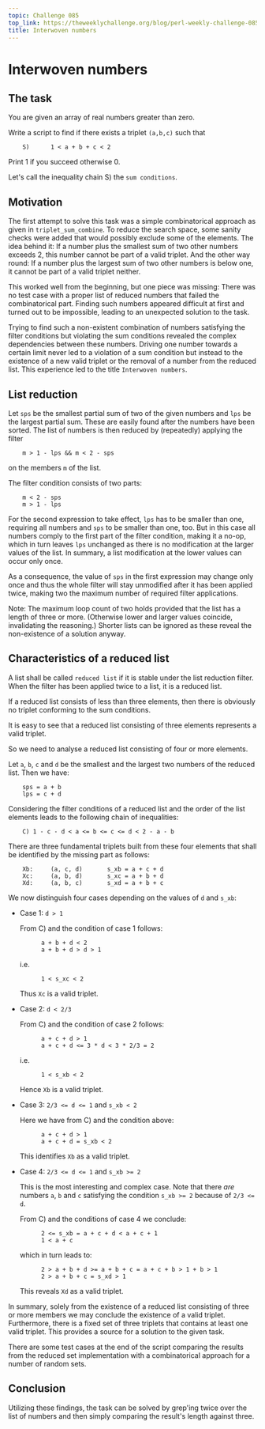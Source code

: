 ```yaml
---
topic: Challenge 085
top_link: https://theweeklychallenge.org/blog/perl-weekly-challenge-085
title: Interwoven numbers
---
```

# Interwoven numbers

## The task

You are given an array of real numbers greater than zero.

Write a script to find if there exists a triplet `(a,b,c)` such that

        S)      1 < a + b + c < 2

Print 1 if you succeed otherwise 0.

Let's call the inequality chain S) the `sum conditions`.

## Motivation

The first attempt to solve this task was a simple combinatorical
approach as given in `triplet_sum_combine`.
To reduce the search space, some sanity checks were added that would
possibly exclude some of the elements.
The idea behind it: If a number plus the smallest sum of two other
numbers exceeds 2, this number cannot be part of a valid triplet.
And the other way round: If a number plus the largest sum of two other
numbers is below one, it cannot be part of a valid triplet neither.

This worked well from the beginning, but one piece was missing:
There was no test case with a proper list of reduced numbers that failed
the combinatorical part.
Finding such numbers appeared difficult at first and turned out to be
impossible, leading to an unexpected solution to the task.

Trying to find such a non-existent combination of numbers satisfying the
filter conditions but violating the sum conditions revealed the complex
dependencies between these numbers.
Driving one number towards a certain limit never led to a violation of
a sum condition but instead to the existence of a new valid triplet or
the removal of a number from the reduced list.
This experience led to the title `Interwoven numbers`.

## List reduction

Let `sps` be the smallest partial sum of two of the given numbers
and `lps` be the largest partial sum.
These are easily found after the numbers have been sorted.
The list of numbers is then reduced by (repeatedly) applying the filter

        m > 1 - lps && m < 2 - sps

on the members `m` of the list.

The filter condition consists of two parts:

        m < 2 - sps
        m > 1 - lps

For the second expression to take effect, `lps` has to be
smaller than one, requiring all numbers and `sps` to be smaller
than one, too.
But in this case all numbers comply to the first part of the filter
condition, making it a no-op, which in turn leaves `lps` unchanged as
there is no modification at the larger values of the list.
In summary, a list modification at the lower values can occur only once.

As a consequence, the value of `sps` in the first expression may change
only once and thus the whole filter will stay unmodified after it has
been applied twice, making two the maximum number of required filter
applications.

Note: The maximum loop count of two holds provided that the list has a
length of three or more.
(Otherwise lower and larger values coincide, invalidating the
reasoning.)
Shorter lists can be ignored as these reveal the non-existence of a
solution anyway.

## Characteristics of a reduced list

A list shall be called `reduced list` if it is stable under the list
reduction filter.
When the filter has been applied twice to a list, it is a reduced list.

If a reduced list consists of less than three elements, then there is
obviously no triplet conforming to the sum conditions.

It is easy to see that a reduced list consisting of three elements
represents a valid triplet.

So we need to analyse a reduced list consisting of four or more elements.

Let `a`, `b`, `c` and `d` be the smallest and the largest two numbers
of the reduced list.
Then we have:

        sps = a + b
        lps = c + d

Considering the filter conditions of a reduced list and the order of the
list elements leads to the following chain of inequalities:

        C) 1 - c - d < a <= b <= c <= d < 2 - a - b

There are three fundamental triplets built from these four elements that
shall be identified by the missing part as follows:

        Xb:     (a, c, d)       s_xb = a + c + d
        Xc:     (a, b, d)       s_xc = a + b + d
        Xd:     (a, b, c)       s_xd = a + b + c

We now distinguish four cases depending on the values of `d` and
`s_xb`:

- Case 1: `d > 1`

    From C) and the condition of case 1 follows:

            a + b + d < 2
            a + b + d > d > 1

    i.e.

            1 < s_xc < 2

    Thus `Xc` is a valid triplet.

- Case 2: `d < 2/3`

    From C) and the condition of case 2 follows:

            a + c + d > 1
            a + c + d <= 3 * d < 3 * 2/3 = 2

    i.e.

            1 < s_xb < 2

    Hence `Xb` is a valid triplet.

- Case 3: `2/3 <= d <= 1` and `s_xb < 2`

    Here we have from C) and the condition above:

            a + c + d > 1
            a + c + d = s_xb < 2

    This identifies `Xb` as a valid triplet.

- Case 4: `2/3 <= d <= 1` and `s_xb >= 2`

    This is the most interesting and complex case.
    Note that there _are_ numbers `a`, `b` and `c` satisfying the
    condition `s_xb >= 2` because of `2/3 <= d`.

    From C) and the conditions of case 4 we conclude:

            2 <= s_xb = a + c + d < a + c + 1
            1 < a + c

    which in turn leads to:

            2 > a + b + d >= a + b + c = a + c + b > 1 + b > 1
            2 > a + b + c = s_xd > 1

    This reveals `Xd` as a valid triplet.

In summary, solely from the existence of a reduced list consisting of
three or more members we may conclude the existence of a valid triplet.
Furthermore, there is a fixed set of three triplets that contains at
least one valid triplet.
This provides a source for a solution to the given task.

There are some test cases at the end of the script comparing the results
from the reduced set implementation with a combinatorical approach for a
number of random sets.

## Conclusion

Utilizing these findings, the task can be solved by grep'ing twice over
the list of numbers and then simply comparing the result's length
against three.
